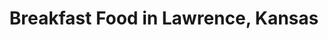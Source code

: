 ---
active: true
description: Breakfast restaurants offering curbside, takeout, and delivery food in
  Lawrence, Kansas
name: Breakfast
sitemap: true
slug: breakfast
title: Breakfast Food in Lawrence, Kansas
---